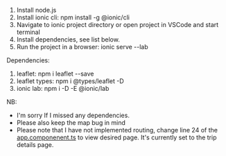 1. Install node.js
2. Install ionic cli: npm install -g @ionic/cli
3. Navigate to ionic project directory or open project in VSCode and start terminal
4. Install dependencies, see list below.
5. Run the project in a browser: ionic serve --lab

Dependencies:
1. leaflet: npm i leaflet --save
2. leaflet types: npm i @types/leaflet -D
3. ionic lab: npm i -D -E @ionic/lab

NB:
* I'm sorry If I missed any dependencies. 
* Please also keep the map bug in mind
* Please note that I have not implemented routing, change line 24 of the [app.componenent.ts](ionicFikaFrontend/src/app/app.component.ts) to view desired page. It's currently set to the trip details page. 

